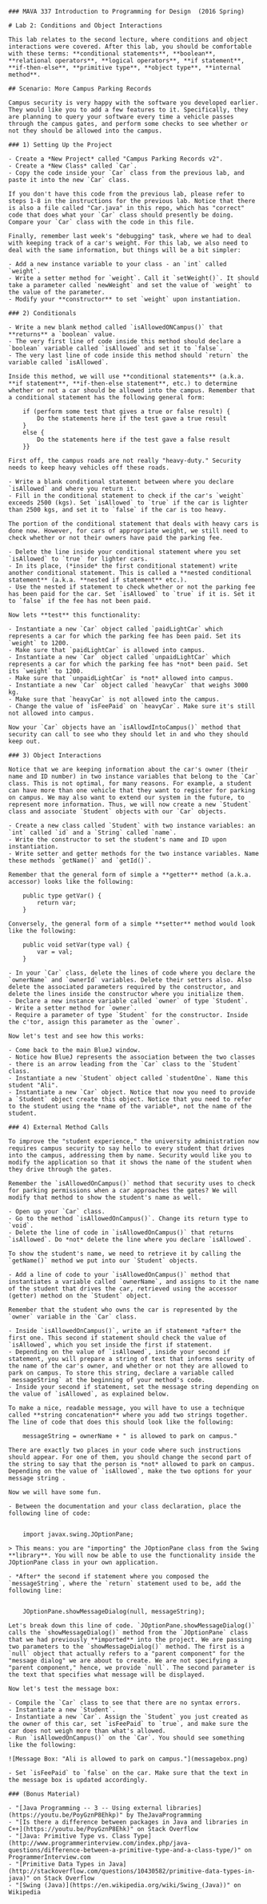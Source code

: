     ### MAVA 337 Introduction to Programming for Design  (2016 Spring)

    # Lab 2: Conditions and Object Interactions

    This lab relates to the second lecture, where conditions and object interactions were covered. After this lab, you should be comfortable with these terms: **conditional statements**, **boolean**, **relational operators**, **logical operators**, **if statement**, **if-then-else**, **primitive type**, **object type**, **internal method**.

    ## Scenario: More Campus Parking Records

    Campus security is very happy with the software you developed earlier. They would like you to add a few features to it. Specifically, they are planning to query your software every time a vehicle passes through the campus gates, and perform some checks to see whether or not they should be allowed into the campus.

    ### 1) Setting Up the Project

    - Create a *New Project* called "Campus Parking Records v2".
    - Create a *New Class* called `Car`.
    - Copy the code inside your `Car` class from the previous lab, and paste it into the new `Car` class.

    If you don't have this code from the previous lab, please refer to steps 1-8 in the instructions for the previous lab. Notice that there is also a file called "Car.java" in this repo, which has "correct" code that does what your `Car` class should presently be doing. Compare your `Car` class with the code in this file.

    Finally, remember last week's "debugging" task, where we had to deal with keeping track of a car's weight. For this lab, we also need to deal with the same information, but things will be a bit simpler:

    - Add a new instance variable to your class - an `int` called `weight`.
    - Write a setter method for `weight`. Call it `setWeight()`. It should take a parameter called `newWeight` and set the value of `weight` to the value of the parameter.
    - Modify your **constructor** to set `weight` upon instantiation.

    ### 2) Conditionals

    - Write a new blank method called `isAllowedONCampus()` that **returns** a `boolean` value.
    - The very first line of code inside this method should declare a `boolean` variable called `isAllowed` and set it to `false`.
    - The very last line of code inside this method should `return` the variable called `isAllowed`.

    Inside this method, we will use **conditional statements** (a.k.a. **if statement**, **if-then-else statement**, etc.) to determine whether or not a car should be allowed into the campus. Remember that a conditional statement has the following general form:

        if (perform some test that gives a true or false result) {
            Do the statements here if the test gave a true result
        }
        else {
            Do the statements here if the test gave a false result
        }}

    First off, the campus roads are not really "heavy-duty." Security needs to keep heavy vehicles off these roads.

    - Write a blank conditional statement between where you declare `isAllowed` and where you return it.
    - Fill in the conditional statement to check if the car's `weight` exceeds 2500 (kgs). Set `isAllowed` to `true` if the car is lighter than 2500 kgs, and set it to `false` if the car is too heavy.

    The portion of the conditional statement that deals with heavy cars is done now. However, for cars of appropriate weight, we still need to check whether or not their owners have paid the parking fee.

    - Delete the line inside your conditional statement where you set `isAllowed` to `true` for lighter cars.
    - In its place, (*inside* the first conditional statement) write another conditional statement. This is called a **nested conditional statement** (a.k.a. **nested if statement** etc.).
    - Use the nested if statement to check whether or not the parking fee has been paid for the car. Set `isAllowed` to `true` if it is. Set it to `false` if the fee has not been paid.

    Now lets **test** this functionality:

    - Instantiate a new `Car` object called `paidLightCar` which represents a car for which the parking fee has been paid. Set its `weight` to 1200.
    - Make sure that `paidLightCar` is allowed into campus.
    - Instantiate a new `Car` object called `unpaidLightCar` which represents a car for which the parking fee has *not* been paid. Set its `weight` to 1200.
    - Make sure that `unpaidLightCar` is *not* allowed into campus.
    - Instantiate a new `Car` object called `heavyCar` that weighs 3000 kg.
    - Make sure that `heavyCar` is not allowed into the campus.
    - Change the value of `isFeePaid` on `heavyCar`. Make sure it's still not allowed into campus.

    Now your `Car` objects have an `isAllowdIntoCampus()` method that security can call to see who they should let in and who they should keep out.

    ### 3) Object Interactions

    Notice that we are keeping information about the car's owner (their name and ID number) in two instance variables that belong to the `Car` class. This is not optimal, for many reasons. For example, a student can have more than one vehicle that they want to register for parking on campus. We may also want to extend our system in the future, to represent more information. Thus, we will now create a new `Student` class and associate `Student` objects with our `Car` objects.

    - Create a new class called `Student` with two instance variables: an `int` called `id` and a `String` called `name`.
    - Write the constructor to set the student's name and ID upon instantiation.
    - Write setter and getter methods for the two instance variables. Name these methods `getName()` and `getId()`.

    Remember that the general form of simple a **getter** method (a.k.a. accessor) looks like the following:

        public type getVar() {
            return var;
        }

    Conversely, the general form of a simple **setter** method would look like the following:

        public void setVar(type val) {
            var = val;
        }

    - In your `Car` class, delete the lines of code where you declare the `ownerName` and `ownerId` variables. Delete their setters also. Also delete the associated parameters required by the constructor, and delete the lines inside the constructor where you initialize them.
    - Declare a new instance variable called `owner` of type `Student`.
    - Write a setter method for `owner`.
    - Require a parameter of type `Student` for the constructor. Inside the c'tor, assign this parameter as the `owner`.

    Now let's test and see how this works:

    - Come back to the main BlueJ window.
    - Notice how BlueJ represents the association between the two classes - there is an arrow leading from the `Car` class to the `Student` class.
    - Instantiate a new `Student` object called `studentOne`. Name this student "Ali".
    - Instantiate a new `Car` object. Notice that now you need to provide a `Student` object create this object. Notice that you need to refer to the student using the *name of the variable*, not the name of the student.

    ### 4) External Method Calls

    To improve the "student experience," the university administration now requires campus security to say hello to every student that drives into the campus, addressing them by name. Security would like you to modify the application so that it shows the name of the student when they drive through the gates.

    Remember the `isAllowedOnCampus()` method that security uses to check for parking permissions when a car approaches the gates? We will modify that method to show the student's name as well.

    - Open up your `Car` class.
    - Go to the method `isAllowedOnCampus()`. Change its return type to `void`.
    - Delete the line of code in `isAllowedOnCampus()` that returns `isAllowed`. Do *not* delete the line where you declare `isAllowed`.

    To show the student's name, we need to retrieve it by calling the `getName()` method we put into our `Student` objects.

    - Add a line of code to your `isAllowedOnCampus()` method that instantiates a variable called `ownerName`, and assigns to it the name of the student that drives the car, retrieved using the accessor (getter) method on the `Student` object.

    Remember that the student who owns the car is represented by the `owner` variable in the `Car` class.

    - Inside `isAllowedOnCampus()`, write an if statement *after* the first one. This second if statement should check the value of `isAllowed`, which you set inside the first if statement.
    - Depending on the value of `isAllowed`, inside your second if statement, you will prepare a string of text that informs security of the name of the car's owner, and whether or not they are allowed to park on campus. To store this string, declare a variable called `messageString` at the beginning of your method's code.
    - Inside your second if statement, set the message string depending on the value of `isAllowed`, as explained below.

    To make a nice, readable message, you will have to use a technique called **string concatenation** where you add two strings together. The line of code that does this should look like the following:

        messageString = ownerName + " is allowed to park on campus."

    There are exactly two places in your code where such instructions should appear. For one of them, you should change the second part of the string to say that the person is *not* allowed to park on campus. Depending on the value of `isAllowed`, make the two options for your message string .

    Now we will have some fun.

    - Between the documentation and your class declaration, place the following line of code:


        import javax.swing.JOptionPane;

    > This means: you are "importing" the JOptionPane class from the Swing **library**. You will now be able to use the functionality inside the JOptionPane class in your own application.

    - *After* the second if statement where you composed the `messageString`, where the `return` statement used to be, add the following line:


        JOptionPane.showMessageDialog(null, messageString);

    Let's break down this line of code. `JOptionPane.showMessageDialog()` calls the `showMessageDialog()` method from the `JOptionPane` class that we had previously **imported** into the project. We are passing two parameters to the `showMessageDialog()` method. The first is a `null` object that actually refers to a "parent component" for the "message dialog" we are about to create. We are not specifying a "parent component," hence, we provide `null`. The second parameter is the text that specifies what message will be displayed.

    Now let's test the message box:

    - Compile the `Car` class to see that there are no syntax errors.
    - Instantiate a new `Student`.
    - Instantiate a new `Car`. Assign the `Student` you just created as the owner of this car, set `isFeePaid` to `true`, and make sure the car does not weigh more than what's allowed.
    - Run `isAllowedOnCampus()` on the `Car`. You should see something like the following:

    ![Message Box: "Ali is allowed to park on campus."](messagebox.png)

    - Set `isFeePaid` to `false` on the car. Make sure that the text in the message box is updated accordingly.

    ### (Bonus Material)

    - "[Java Programming -- 3 -- Using external libraries](https://youtu.be/PoyGznP8Ehkp)" by TheJavaProgramming
    - "[Is there a difference between packages in Java and libraries in C++](https://youtu.be/PoyGznP8Ehk)" on Stack Overflow
    - "[Java: Primitive Type vs. Class Type](http://www.programmerinterview.com/index.php/java-questions/difference-between-a-primitive-type-and-a-class-type/)" on ProgrammerInterview.com
    - "[Primitive Data Types in Java](http://stackoverflow.com/questions/10430582/primitive-data-types-in-java)" on Stack Overflow
    - "[Swing (Java)](https://en.wikipedia.org/wiki/Swing_(Java))" on Wikipedia
